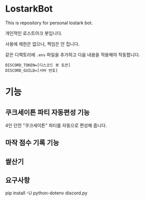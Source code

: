# LostarkBot
This is repository for personal lostark bot.

개인적인 로스트아크 봇입니다.

사용에 제한은 없으나, 책임은 안 집니다.

같은 디렉토리에 `.env` 파일을 추가하고 다음 내용을 적용해야 작동합니다.
```
DISCORD_TOKEN=[디스코드 봇 토큰]
DISCORD_GUILD=[서버 번호]
```

# 기능

## 쿠크세이튼 파티 자동편성 기능
4인 던전 "쿠크세이튼" 파티를 자동으로 편성해 줍니다.

## 마작 점수 기록 기능

## 쌀산기

## 요구사항
pip install -U python-dotenv discord.py